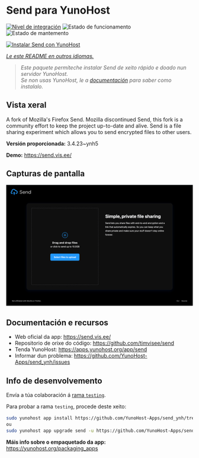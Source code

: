 <!--
NOTA: Este README foi creado automáticamente por <https://github.com/YunoHost/apps/tree/master/tools/readme_generator>
NON debe editarse manualmente.
-->

# Send para YunoHost

[![Nivel de integración](https://dash.yunohost.org/integration/send.svg)](https://ci-apps.yunohost.org/ci/apps/send/) ![Estado de funcionamento](https://ci-apps.yunohost.org/ci/badges/send.status.svg) ![Estado de mantemento](https://ci-apps.yunohost.org/ci/badges/send.maintain.svg)

[![Instalar Send con YunoHost](https://install-app.yunohost.org/install-with-yunohost.svg)](https://install-app.yunohost.org/?app=send)

*[Le este README en outros idiomas.](./ALL_README.md)*

> *Este paquete permíteche instalar Send de xeito rápido e doado nun servidor YunoHost.*  
> *Se non usas YunoHost, le a [documentación](https://yunohost.org/install) para saber como instalalo.*

## Vista xeral

A fork of Mozilla's Firefox Send. Mozilla discontinued Send, this fork is a community effort to keep the project up-to-date and alive.
Send is a file sharing experiment which allows you to send encrypted files to other users.


**Versión proporcionada:** 3.4.23~ynh5

**Demo:** <https://send.vis.ee/>

## Capturas de pantalla

![Captura de pantalla de Send](./doc/screenshots/screenshot.png)

## Documentación e recursos

- Web oficial da app: <https://send.vis.ee/>
- Repositorio de orixe do código: <https://github.com/timvisee/send>
- Tenda YunoHost: <https://apps.yunohost.org/app/send>
- Informar dun problema: <https://github.com/YunoHost-Apps/send_ynh/issues>

## Info de desenvolvemento

Envía a túa colaboración á [rama `testing`](https://github.com/YunoHost-Apps/send_ynh/tree/testing).

Para probar a rama `testing`, procede deste xeito:

```bash
sudo yunohost app install https://github.com/YunoHost-Apps/send_ynh/tree/testing --debug
ou
sudo yunohost app upgrade send -u https://github.com/YunoHost-Apps/send_ynh/tree/testing --debug
```

**Máis info sobre o empaquetado da app:** <https://yunohost.org/packaging_apps>
